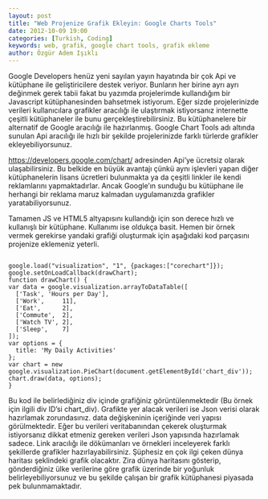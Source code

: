 ```yaml
---
layout: post
title: "Web Projenize Grafik Ekleyin: Google Charts Tools"
date: 2012-10-09 19:00
categories: [Turkish, Coding]
keywords: web, grafik, google chart tools, grafik ekleme
author: Özgür Adem Işıklı
---
```


Google Developers henüz yeni sayılan yayın hayatında bir çok Api ve kütüphane ile geliştiricilere destek veriyor. Bunların her birine ayrı ayrı değinmek gerek tabii fakat bu yazımda projelerimde kullandığım bir Javascript kütüphanesinden bahsetmek istiyorum. Eğer sizde projelerinizde verileri kullanıcılara grafikler aracılığı ile ulaştırmak istiyorsanız internette çeşitli kütüphaneler ile bunu gerçekleştirebilirsiniz. Bu kütüphanelere bir alternatif de Google aracılığı ile hazırlanmış. Google Chart Tools adı altında sunulan Api aracılığı ile hızlı bir şekilde projelerinizde farklı türlerde grafikler ekleyebiliyorsunuz.

https://developers.google.com/chart/ adresinden Api’ye ücretsiz olarak ulaşabilirsiniz. Bu belkide en büyük avantajı çünkü aynı işlevleri yapan diğer kütüphanelerin lisans ücretleri bulunmakta ya da çeşitli linkler ile kendi reklamlarını yapmaktadırlar. Ancak Google’ın sunduğu bu kütüphane ile herhangi bir reklama maruz kalmadan uygulamanızda grafikler yaratabiliyorsunuz.

Tamamen JS ve HTML5 altyapısını kullandığı için son derece hızlı ve kullanışlı bir kütüphane. Kullanımı ise oldukça basit. Hemen bir örnek vermek gerekirse yandaki grafiği oluşturmak için aşağıdaki kod parçasını projenize eklemeniz yeterli.

<pre><code class="language-js">
google.load("visualization", "1", {packages:["corechart"]});
google.setOnLoadCallback(drawChart);
function drawChart() {
var data = google.visualization.arrayToDataTable([
  ['Task', 'Hours per Day'],
  ['Work',     11],
  ['Eat',      2],
  ['Commute',  2],
  ['Watch TV', 2],
  ['Sleep',    7]
]);
var options = {
  title: 'My Daily Activities'
};
var chart = new google.visualization.PieChart(document.getElementById('chart_div'));
chart.draw(data, options);
}
</code></pre>

Bu kod ile belirlediğiniz div içinde grafiğiniz görüntülenmektedir (Bu örnek için ilgili div ID’si chart_div). Grafikte yer alacak verileri ise Json verisi olarak hazırlamak zorundasınız. data değişkeninin içeriğinde veri yapısı görülmektedir. Eğer bu verileri veritabanından çekerek oluşturmak istiyorsanız dikkat etmeniz gereken verileri Json yapısında hazırlamak sadece. Link aracılığı ile dökümanları ve örnekleri inceleyerek farklı şekillerde grafikler hazırlayabilirsiniz. Şüphesiz en çok ilgi çeken dünya haritası şeklindeki grafik olacaktır. Zira dünya haritasını gösterip, gönderdiğiniz ülke verilerine göre grafik üzerinde bir yoğunluk belirleyebiliyorsunuz ve bu şekilde çalışan bir grafik kütüphanesi piyasada pek bulunmamaktadır.
